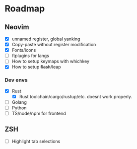 # Roadmap
## Neovim
- [x] unnamed register, global yanking
- [X] Copy-paste without register modification
- [X] Fonts/icons
- [ ] ftplugins for langs
- [ ] How to setup keymaps with whichkey
- [X] How to setup ~~flash~~/leap

### Dev envs
- [X] Rust
    - [X] Rust toolchain/cargo/rustup/etc. doesnt work properly.
- [ ] Golang
- [ ] Python
- [ ] TS/node/npm for frontend

## ZSH
- [ ] Highlight tab selections